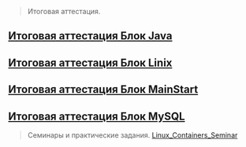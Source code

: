 > Итоговая аттестация.

[Итоговая аттестация Блок Java](./Final_control_work_on_the_java_block/)
---
[Итоговая аттестация Блок Linix](./Final_control_work_on_the_linux_block/)
---
[Итоговая аттестация Блок MainStart](./Final_control_work_on_the_main_block/)
---
[Итоговая аттестация Блок MySQL](./Final_control_work_on_the_MySQL_block/)
---

> Семинары и практические задания.
[Linux_Containers_Seminar](./Linux_Containers_Seminar/)